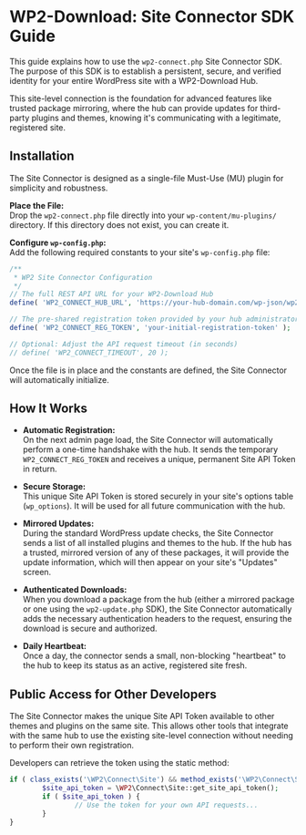 # WP2-Download: Site Connector SDK Guide

This guide explains how to use the `wp2-connect.php` Site Connector SDK. The purpose of this SDK is to establish a persistent, secure, and verified identity for your entire WordPress site with a WP2-Download Hub.

This site-level connection is the foundation for advanced features like trusted package mirroring, where the hub can provide updates for third-party plugins and themes, knowing it's communicating with a legitimate, registered site.

## Installation

The Site Connector is designed as a single-file Must-Use (MU) plugin for simplicity and robustness.

**Place the File:**  
Drop the `wp2-connect.php` file directly into your `wp-content/mu-plugins/` directory. If this directory does not exist, you can create it.

**Configure `wp-config.php`:**  
Add the following required constants to your site's `wp-config.php` file:

```php
/**
 * WP2 Site Connector Configuration
 */
// The full REST API URL for your WP2-Download Hub
define( 'WP2_CONNECT_HUB_URL', 'https://your-hub-domain.com/wp-json/wp2/v1' );

// The pre-shared registration token provided by your hub administrator
define( 'WP2_CONNECT_REG_TOKEN', 'your-initial-registration-token' );

// Optional: Adjust the API request timeout (in seconds)
// define( 'WP2_CONNECT_TIMEOUT', 20 );
```

Once the file is in place and the constants are defined, the Site Connector will automatically initialize.

## How It Works

- **Automatic Registration:**  
	On the next admin page load, the Site Connector will automatically perform a one-time handshake with the hub. It sends the temporary `WP2_CONNECT_REG_TOKEN` and receives a unique, permanent Site API Token in return.

- **Secure Storage:**  
	This unique Site API Token is stored securely in your site's options table (`wp_options`). It will be used for all future communication with the hub.

- **Mirrored Updates:**  
	During the standard WordPress update checks, the Site Connector sends a list of all installed plugins and themes to the hub. If the hub has a trusted, mirrored version of any of these packages, it will provide the update information, which will then appear on your site's "Updates" screen.

- **Authenticated Downloads:**  
	When you download a package from the hub (either a mirrored package or one using the `wp2-update.php` SDK), the Site Connector automatically adds the necessary authentication headers to the request, ensuring the download is secure and authorized.

- **Daily Heartbeat:**  
	Once a day, the connector sends a small, non-blocking "heartbeat" to the hub to keep its status as an active, registered site fresh.

## Public Access for Other Developers

The Site Connector makes the unique Site API Token available to other themes and plugins on the same site. This allows other tools that integrate with the same hub to use the existing site-level connection without needing to perform their own registration.

Developers can retrieve the token using the static method:

```php
if ( class_exists('\WP2\Connect\Site') && method_exists('\WP2\Connect\Site', 'get_site_api_token') ) {
		$site_api_token = \WP2\Connect\Site::get_site_api_token();
		if ( $site_api_token ) {
				// Use the token for your own API requests...
		}
}
```
